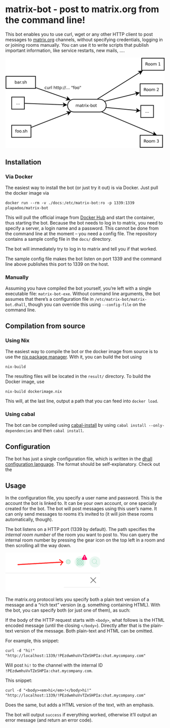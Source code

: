 # matrix-bot - post to matrix.org from the command line!

This bot enables you to use curl, wget or any other HTTP client to post messages to [matrix.org](https://matrix.org) channels, without specifying credentials, logging in or joining rooms manually. You can use it to write scripts that publish important information, like service restarts, new mails, ….

![How matrix-bot works](./docs/overview.svg)

## Installation

### Via Docker

The easiest way to install the bot (or just try it out) is via Docker. Just pull the docker image via

    docker run --rm -v ./docs:/etc/matrix-bot:ro -p 1339:1339 plapadoo/matrix-bot
	
This will pull the official image from [Docker Hub](https://hub.docker.com/r/plapadoo/matrix-bot/) and start the container, thus starting the bot. Because the bot needs to log in to matrix, you need to specify a server, a login name and a password. This cannot be done from the command line at the moment – you need a config file. The repository contains a sample config file in the `docs/` directory.

The bot will immediately try to log in to matrix and tell you if that worked.

The sample config file makes the bot listen on port 1339 and the command line above publishes this port to 1339 on the host.

### Manually

Assuming you have compiled the bot yourself, you’re left with a single executable file:  `matrix-bot-exe`. Without command line arguments, the bot assumes that there’s a configuration file in `/etc/matrix-bot/matrix-bot.dhall`, though you can override this using `--config-file` on the command line.

## Compilation from source

### Using Nix

The easiest way to compile the bot or the docker image from source is to use the [nix package manager](https://nixos.org/nix/). With it, you can build the bot using

    nix-build
	
The resulting files will be located in the `result/` directory. To build the Docker image, use

    nix-build dockerimage.nix
	
This will, at the last line, output a path that you can feed into `docker load`.

### Using cabal

The bot can be compiled using [cabal-install](https://www.haskell.org/cabal/) by using `cabal install --only-dependencies` and then `cabal install`.

## Configuration

The bot has just a single configuration file, which is written in the [dhall configuration language](https://github.com/dhall-lang/dhall-lang/blob/master/README.md). The format should be self-explanatory. Check out the 

## Usage

In the configuration file, you specify a user name and password. This is the account the bot is linked to. It can be your own account, or one specially created for the bot. The bot will post messages using this user’s name. It can only send messages to rooms it’s invited to (it will join these rooms automatically, though).

The bot listens on a HTTP port (1339 by default). The path specifies the *internal room number* of the room you want to post to. You can query the internal room number by pressing the gear icon on the top left in a room and then scrolling all the way down.

![Gear icon to get the internal room number](./docs/gear.png)

The matrix.org protocol lets you specify both a plain text version of a message and a “rich text” version (e.g. something containing HTML). With the bot, you can specify both (or just one of them), as such: 

If the body of the HTTP request starts with `<body>`, what follows is the HTML encoded message (until the closing `</body>`). Directly after that is the plain-text version of the message. Both plain-text and HTML can be omitted.

For example, this snippet:

    curl -d "hi!" "http://localhost:1339/!PEzdwmhuVvTZeSHPIa:chat.mycompany.com"

Will post `hi!` to the channel with the internal ID `!PEzdwmhuVvTZeSHPIa:chat.mycompany.com`.

This snippet:

    curl -d "<body><em>hi</em>!</body>hi!" "http://localhost:1339/!PEzdwmhuVvTZeSHPIa:chat.mycompany.com"

Does the same, but adds a HTML version of the text, with an emphasis.

The bot will output `success` if everything worked, otherwise it’ll output an error message (and return an error code).
